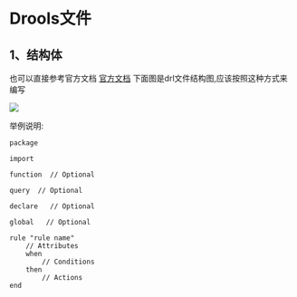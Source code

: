# Drools文件

## 1、结构体
也可以直接参考官方文档 [官方文档](https://docs.jboss.org/drools/release/7.27.0.Final/drools-docs/html_single/index.html#drl-packages-con_drl-rules)
下面图是drl文件结构图,应该按照这种方式来编写

![](/Users/bulingfeng/personal/Book/DroolsBook/Image/1.png)

举例说明:

```drl
package

import

function  // Optional

query  // Optional

declare   // Optional

global   // Optional

rule "rule name"
    // Attributes
    when
        // Conditions
    then
        // Actions
end
```

